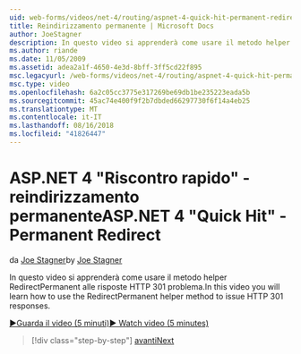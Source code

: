 ```yaml
---
uid: web-forms/videos/net-4/routing/aspnet-4-quick-hit-permanent-redirect
title: Reindirizzamento permanente | Microsoft Docs
author: JoeStagner
description: In questo video si apprenderà come usare il metodo helper RedirectPermanent alle risposte HTTP 301 problema.
ms.author: riande
ms.date: 11/05/2009
ms.assetid: adea2a1f-4650-4e3d-8bff-3ff5cd22f895
msc.legacyurl: /web-forms/videos/net-4/routing/aspnet-4-quick-hit-permanent-redirect
msc.type: video
ms.openlocfilehash: 6a2c05cc3775e317269be69db1be235223eada5b
ms.sourcegitcommit: 45ac74e400f9f2b7dbded66297730f6f14a4eb25
ms.translationtype: MT
ms.contentlocale: it-IT
ms.lasthandoff: 08/16/2018
ms.locfileid: "41826447"
---
```

<a name="aspnet-4-quick-hit---permanent-redirect"></a><span data-ttu-id="76dba-103">ASP.NET 4 "Riscontro rapido" - reindirizzamento permanente</span><span class="sxs-lookup"><span data-stu-id="76dba-103">ASP.NET 4 "Quick Hit" - Permanent Redirect</span></span>
====================
<span data-ttu-id="76dba-104">da [Joe Stagner](https://github.com/JoeStagner)</span><span class="sxs-lookup"><span data-stu-id="76dba-104">by [Joe Stagner](https://github.com/JoeStagner)</span></span>

<span data-ttu-id="76dba-105">In questo video si apprenderà come usare il metodo helper RedirectPermanent alle risposte HTTP 301 problema.</span><span class="sxs-lookup"><span data-stu-id="76dba-105">In this video you will learn how to use the RedirectPermanent helper method to issue HTTP 301 responses.</span></span> 

[<span data-ttu-id="76dba-106">&#9654;Guarda il video (5 minuti)</span><span class="sxs-lookup"><span data-stu-id="76dba-106">&#9654; Watch video (5 minutes)</span></span>](https://channel9.msdn.com/Blogs/ASP-NET-Site-Videos/aspnet-4-quick-hit-permanent-redirect)

> [!div class="step-by-step"]
> [<span data-ttu-id="76dba-107">avanti</span><span class="sxs-lookup"><span data-stu-id="76dba-107">Next</span></span>](aspnet-4-quick-hit-imperative-webforms-routing.md)

